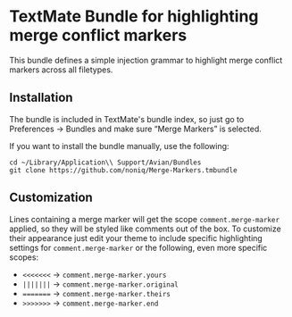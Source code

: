 # TextMate Bundle for highlighting merge conflict markers

This bundle defines a simple injection grammar to highlight merge conflict markers across all filetypes.

## Installation

The bundle is included in TextMate's bundle index, so just go to Preferences → Bundles and make sure “Merge Markers” is selected.

If you want to install the bundle manually, use the following:
```
cd ~/Library/Application\\ Support/Avian/Bundles
git clone https://github.com/noniq/Merge-Markers.tmbundle
```

## Customization

Lines containing a merge marker will get the scope `comment.merge-marker` applied, so they will be styled like comments out of the box. To customize their appearance just edit your theme to include specific highlighting settings for `comment.merge-marker` or the following, even more specific scopes:

* `<<<<<<<` → `comment.merge-marker.yours`
* `|||||||` → `comment.merge-marker.original`
* `=======` → `comment.merge-marker.theirs`
* `>>>>>>>` → `comment.merge-marker.end`

